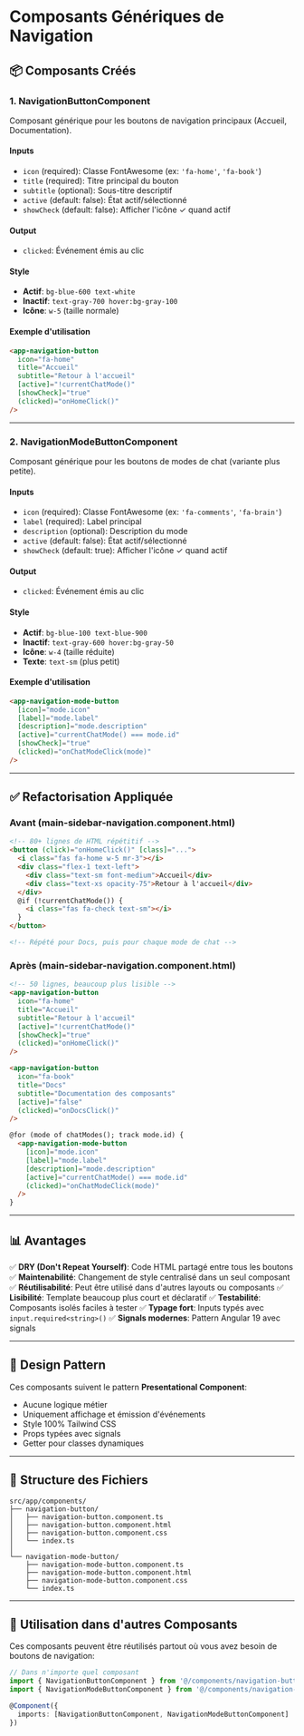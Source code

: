 # Composants Génériques de Navigation

## 📦 Composants Créés

### 1. **NavigationButtonComponent**
Composant générique pour les boutons de navigation principaux (Accueil, Documentation).

#### Inputs
- `icon` (required): Classe FontAwesome (ex: `'fa-home'`, `'fa-book'`)
- `title` (required): Titre principal du bouton
- `subtitle` (optional): Sous-titre descriptif
- `active` (default: false): État actif/sélectionné
- `showCheck` (default: false): Afficher l'icône ✓ quand actif

#### Output
- `clicked`: Événement émis au clic

#### Style
- **Actif**: `bg-blue-600 text-white`
- **Inactif**: `text-gray-700 hover:bg-gray-100`
- **Icône**: `w-5` (taille normale)

#### Exemple d'utilisation
```html
<app-navigation-button
  icon="fa-home"
  title="Accueil"
  subtitle="Retour à l'accueil"
  [active]="!currentChatMode()"
  [showCheck]="true"
  (clicked)="onHomeClick()"
/>
```

---

### 2. **NavigationModeButtonComponent**
Composant générique pour les boutons de modes de chat (variante plus petite).

#### Inputs
- `icon` (required): Classe FontAwesome (ex: `'fa-comments'`, `'fa-brain'`)
- `label` (required): Label principal
- `description` (optional): Description du mode
- `active` (default: false): État actif/sélectionné
- `showCheck` (default: true): Afficher l'icône ✓ quand actif

#### Output
- `clicked`: Événement émis au clic

#### Style
- **Actif**: `bg-blue-100 text-blue-900`
- **Inactif**: `text-gray-600 hover:bg-gray-50`
- **Icône**: `w-4` (taille réduite)
- **Texte**: `text-sm` (plus petit)

#### Exemple d'utilisation
```html
<app-navigation-mode-button
  [icon]="mode.icon"
  [label]="mode.label"
  [description]="mode.description"
  [active]="currentChatMode() === mode.id"
  [showCheck]="true"
  (clicked)="onChatModeClick(mode)"
/>
```

---

## ✅ Refactorisation Appliquée

### Avant (main-sidebar-navigation.component.html)
```html
<!-- 80+ lignes de HTML répétitif -->
<button (click)="onHomeClick()" [class]="...">
  <i class="fas fa-home w-5 mr-3"></i>
  <div class="flex-1 text-left">
    <div class="text-sm font-medium">Accueil</div>
    <div class="text-xs opacity-75">Retour à l'accueil</div>
  </div>
  @if (!currentChatMode()) {
    <i class="fas fa-check text-sm"></i>
  }
</button>

<!-- Répété pour Docs, puis pour chaque mode de chat -->
```

### Après (main-sidebar-navigation.component.html)
```html
<!-- 50 lignes, beaucoup plus lisible -->
<app-navigation-button
  icon="fa-home"
  title="Accueil"
  subtitle="Retour à l'accueil"
  [active]="!currentChatMode()"
  [showCheck]="true"
  (clicked)="onHomeClick()"
/>

<app-navigation-button
  icon="fa-book"
  title="Docs"
  subtitle="Documentation des composants"
  [active]="false"
  (clicked)="onDocsClick()"
/>

@for (mode of chatModes(); track mode.id) {
  <app-navigation-mode-button
    [icon]="mode.icon"
    [label]="mode.label"
    [description]="mode.description"
    [active]="currentChatMode() === mode.id"
    (clicked)="onChatModeClick(mode)"
  />
}
```

---

## 📊 Avantages

✅ **DRY (Don't Repeat Yourself)**: Code HTML partagé entre tous les boutons
✅ **Maintenabilité**: Changement de style centralisé dans un seul composant
✅ **Réutilisabilité**: Peut être utilisé dans d'autres layouts ou composants
✅ **Lisibilité**: Template beaucoup plus court et déclaratif
✅ **Testabilité**: Composants isolés faciles à tester
✅ **Typage fort**: Inputs typés avec `input.required<string>()`
✅ **Signals modernes**: Pattern Angular 19 avec signals

---

## 🎨 Design Pattern

Ces composants suivent le pattern **Presentational Component**:
- Aucune logique métier
- Uniquement affichage et émission d'événements
- Style 100% Tailwind CSS
- Props typées avec signals
- Getter pour classes dynamiques

---

## 📁 Structure des Fichiers

```
src/app/components/
├── navigation-button/
│   ├── navigation-button.component.ts
│   ├── navigation-button.component.html
│   ├── navigation-button.component.css
│   └── index.ts
│
└── navigation-mode-button/
    ├── navigation-mode-button.component.ts
    ├── navigation-mode-button.component.html
    ├── navigation-mode-button.component.css
    └── index.ts
```

---

## 🚀 Utilisation dans d'autres Composants

Ces composants peuvent être réutilisés partout où vous avez besoin de boutons de navigation:

```typescript
// Dans n'importe quel composant
import { NavigationButtonComponent } from '@/components/navigation-button';
import { NavigationModeButtonComponent } from '@/components/navigation-mode-button';

@Component({
  imports: [NavigationButtonComponent, NavigationModeButtonComponent]
})
```
